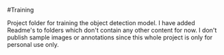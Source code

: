 #Training

Project folder for training the object detection model. I have added Readme's to folders which don't contain any other content for now. I don't publish sample images or annotations since this whole project is only for personal use only. 
